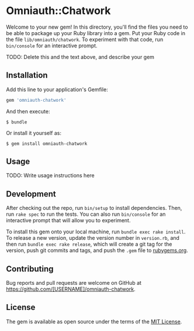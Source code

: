 # Omniauth::Chatwork

Welcome to your new gem! In this directory, you'll find the files you need to be able to package up your Ruby library into a gem. Put your Ruby code in the file `lib/omniauth/chatwork`. To experiment with that code, run `bin/console` for an interactive prompt.

TODO: Delete this and the text above, and describe your gem

## Installation

Add this line to your application's Gemfile:

```ruby
gem 'omniauth-chatwork'
```

And then execute:

    $ bundle

Or install it yourself as:

    $ gem install omniauth-chatwork

## Usage

TODO: Write usage instructions here

## Development

After checking out the repo, run `bin/setup` to install dependencies. Then, run `rake spec` to run the tests. You can also run `bin/console` for an interactive prompt that will allow you to experiment.

To install this gem onto your local machine, run `bundle exec rake install`. To release a new version, update the version number in `version.rb`, and then run `bundle exec rake release`, which will create a git tag for the version, push git commits and tags, and push the `.gem` file to [rubygems.org](https://rubygems.org).

## Contributing

Bug reports and pull requests are welcome on GitHub at https://github.com/[USERNAME]/omniauth-chatwork.

## License

The gem is available as open source under the terms of the [MIT License](https://opensource.org/licenses/MIT).
